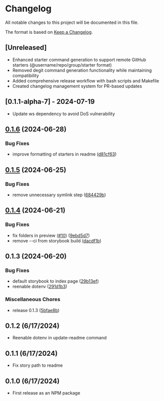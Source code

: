 # Changelog

All notable changes to this project will be documented in this file.

The format is based on [Keep a Changelog](https://keepachangelog.com/en/1.0.0/).

## [Unreleased]

- Enhanced starter command generation to support remote GitHub starters (@username/repo/group/starter format)
- Removed degit command generation functionality while maintaining compatibility
- Added comprehensive release workflow with bash scripts and Makefile
- Created changelog management system for PR-based updates

## [0.1.1-alpha-7] - 2024-07-19

- Update ws dependency to avoid DoS vulnerability

## [0.1.6](https://github.com/kevinschaul/jump-start-tools/compare/v0.1.5...v0.1.6) (2024-06-28)


### Bug Fixes

* improve formatting of starters in readme ([d81cf63](https://github.com/kevinschaul/jump-start-tools/commit/d81cf6348c88cfa35d71451d7cc0ea12c58f3db3))

## [0.1.5](https://github.com/kevinschaul/jump-start-tools/compare/v0.1.4...v0.1.5) (2024-06-25)


### Bug Fixes

* remove unnecessary symlink step ([684429b](https://github.com/kevinschaul/jump-start-tools/commit/684429b29f5f55491a22d46692b7d6015665840e))

## [0.1.4](https://github.com/kevinschaul/jump-start-tools/compare/v0.1.3...v0.1.4) (2024-06-21)


### Bug Fixes

* fix folders in preview ([#10](https://github.com/kevinschaul/jump-start-tools/issues/10)) ([9ebd5d7](https://github.com/kevinschaul/jump-start-tools/commit/9ebd5d7902547b2ace6dc4898e9405cadc41d4f6))
* remove --ci from storybook build ([dacdf1b](https://github.com/kevinschaul/jump-start-tools/commit/dacdf1b36b9bf45265ee3878ba182349b8c87ace))

## 0.1.3 (2024-06-20)


### Bug Fixes

* default storybook to index page ([29b13ef](https://github.com/kevinschaul/jump-start-tools/commit/29b13efe703d38f5c4cd578d8a8e9be3201091b2))
* reenable dotenv ([291d1b3](https://github.com/kevinschaul/jump-start-tools/commit/291d1b310c3a4bc0de82254780564451b792a842))


### Miscellaneous Chores

* release 0.1.3 ([5bfae8b](https://github.com/kevinschaul/jump-start-tools/commit/5bfae8bca0b2d89613d340fbbc6c4a3e8073003a))

## 0.1.2 (6/17/2024)
- Reenable dotenv in update-readme command

## 0.1.1 (6/17/2024)

- Fix story path to readme

## 0.1.0 (6/17/2024)

- First release as an NPM package
